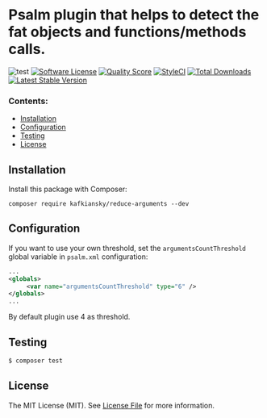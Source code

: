 # Psalm plugin that helps to detect the fat objects and functions/methods calls.

![test](https://github.com/kafkiansky/reduce-arguments/workflows/test/badge.svg?event=push)
[![Software License](https://img.shields.io/badge/license-MIT-brightgreen.svg?style=flat-square)](LICENSE.md)
[![Quality Score](https://img.shields.io/scrutinizer/g/kafkiansky/reduce-arguments.svg?style=flat-square)](https://scrutinizer-ci.com/g/kafkiansky/reduce-arguments)
[![StyleCI](https://styleci.io/repos/345302811/shield)](https://styleci.io/repos/345302811)
[![Total Downloads](https://img.shields.io/packagist/dt/kafkiansky/reduce-arguments.svg?style=flat-square)](https://packagist.org/packages/kafkiansky/reduce-arguments)
<a href="https://packagist.org/packages/kafkiansky/reduce-arguments"><img src="https://poser.pugx.org/kafkiansky/reduce-arguments/v/stable" alt="Latest Stable Version"></a>

### Contents:
- [Installation](#installation)
- [Configuration](#configuration)
- [Testing](#testing)
- [License](#license)

## Installation

Install this package with Composer:

```
composer require kafkiansky/reduce-arguments --dev
```

## Configuration

If you want to use your own threshold, set the `argumentsCountThreshold` global variable in `psalm.xml` configuration:
```xml
...
<globals>
     <var name="argumentsCountThreshold" type="6" />
</globals>
...
```

By default plugin use 4 as threshold.

## Testing

``` bash
$ composer test
```  

## License

The MIT License (MIT). See [License File](LICENSE.md) for more information.
